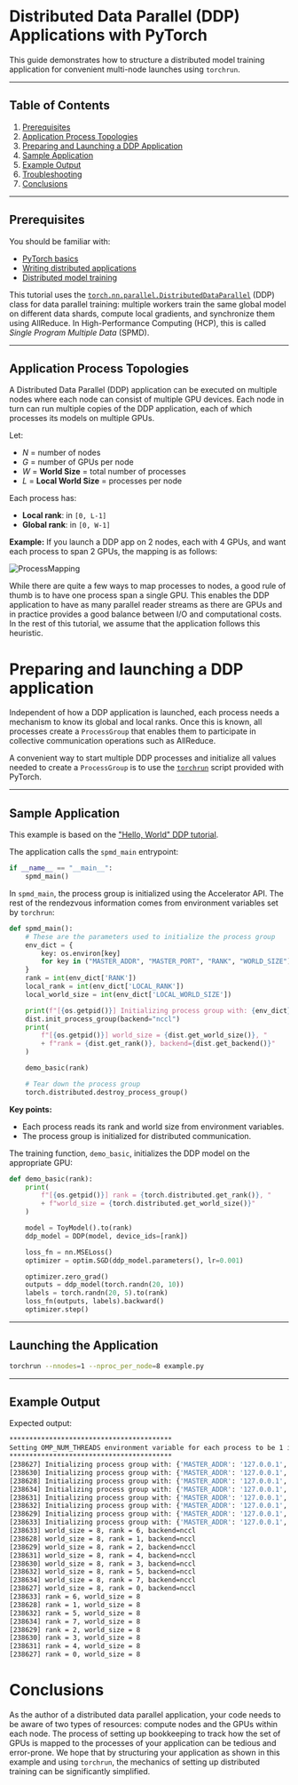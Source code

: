 
# Distributed Data Parallel (DDP) Applications with PyTorch

This guide demonstrates how to structure a distributed model training application for convenient multi-node launches using `torchrun`.

---

## Table of Contents

1. [Prerequisites](#prerequisites)
2. [Application Process Topologies](#application-process-topologies)
3. [Preparing and Launching a DDP Application](#preparing-and-launching-a-ddp-application)
4. [Sample Application](#sample-application)
5. [Example Output](#example-output)
6. [Troubleshooting](#troubleshooting)
7. [Conclusions](#conclusions)

---

## Prerequisites

You should be familiar with:

- [PyTorch basics](https://pytorch.org/tutorials/beginner/deep_learning_60min_blitz.html)
- [Writing distributed applications](https://pytorch.org/tutorials/intermediate/dist_tuto.html)
- [Distributed model training](https://pytorch.org/tutorials/intermediate/ddp_tutorial.html)

This tutorial uses the [`torch.nn.parallel.DistributedDataParallel`](https://docs.pytorch.org/docs/stable/generated/torch.nn.parallel.DistributedDataParallel.html#torch.nn.parallel.DistributedDataParallel) (DDP) class for data parallel training: multiple workers train the same global model on different data shards, compute local gradients, and synchronize them using AllReduce. In High-Performance Computing (HCP), this is called _Single Program Multiple Data_ (SPMD).

---

## Application Process Topologies

A Distributed Data Parallel (DDP) application can be executed on
multiple nodes where each node can consist of multiple GPU
devices. Each node in turn can run multiple copies of the DDP
application, each of which processes its models on multiple GPUs.

Let:
- _N_ = number of nodes
- _G_ = number of GPUs per node
- _W_ = **World Size** = total number of processes
- _L_ = **Local World Size** = processes per node

Each process has:
- **Local rank**: in `[0, L-1]`
- **Global rank**: in `[0, W-1]`

**Example:**
If you launch a DDP app on 2 nodes, each with 4 GPUs, and want each process to span 2 GPUs, the mapping is as follows:

![ProcessMapping](https://user-images.githubusercontent.com/875518/77676984-4c81e400-6f4c-11ea-87d8-f2ff505a99da.png)

While there are quite a few ways to map processes to nodes, a good rule of thumb is to have one process span a single GPU. This enables the DDP application to have as many parallel reader streams as there are GPUs and in practice provides a good balance between I/O and computational costs. In the rest of this tutorial, we assume that the application follows this heuristic.

# Preparing and launching a DDP application

Independent of how a DDP application is launched, each process needs a mechanism to know its global and local ranks. Once this is known, all processes create a `ProcessGroup` that enables them to participate in collective communication operations such as AllReduce.

A convenient way to start multiple DDP processes and initialize all values needed to create a `ProcessGroup` is to use the [`torchrun`](https://docs.pytorch.org/docs/stable/elastic/run.html) script provided with PyTorch.

---

## Sample Application

This example is based on the ["Hello, World" DDP tutorial](https://pytorch.org/tutorials/intermediate/ddp_tutorial.html).

The application calls the `spmd_main` entrypoint:

```python
if __name__ == "__main__":
    spmd_main()
```

In `spmd_main`, the process group is initialized using the Accelerator API. The rest of the rendezvous information comes from environment variables set by `torchrun`:

```python
def spmd_main():
    # These are the parameters used to initialize the process group
    env_dict = {
        key: os.environ[key]
        for key in ("MASTER_ADDR", "MASTER_PORT", "RANK", "WORLD_SIZE")
    }
    rank = int(env_dict['RANK'])
    local_rank = int(env_dict['LOCAL_RANK'])
    local_world_size = int(env_dict['LOCAL_WORLD_SIZE'])

    print(f"[{os.getpid()}] Initializing process group with: {env_dict}")
    dist.init_process_group(backend="nccl")
    print(
        f"[{os.getpid()}] world_size = {dist.get_world_size()}, "
        + f"rank = {dist.get_rank()}, backend={dist.get_backend()}"
    )

    demo_basic(rank)

    # Tear down the process group
    torch.distributed.destroy_process_group()
```

**Key points:**
- Each process reads its rank and world size from environment variables.
- The process group is initialized for distributed communication.

The training function, `demo_basic`, initializes the DDP model on the appropriate GPU:

```python
def demo_basic(rank):
    print(
        f"[{os.getpid()}] rank = {torch.distributed.get_rank()}, "
        + f"world_size = {torch.distributed.get_world_size()}"
    )

    model = ToyModel().to(rank)
    ddp_model = DDP(model, device_ids=[rank])

    loss_fn = nn.MSELoss()
    optimizer = optim.SGD(ddp_model.parameters(), lr=0.001)

    optimizer.zero_grad()
    outputs = ddp_model(torch.randn(20, 10))
    labels = torch.randn(20, 5).to(rank)
    loss_fn(outputs, labels).backward()
    optimizer.step()
```

---

## Launching the Application

```sh
torchrun --nnodes=1 --nproc_per_node=8 example.py
```

---

## Example Output

Expected output:

```sh
*****************************************
Setting OMP_NUM_THREADS environment variable for each process to be 1 in default, to avoid your system being overloaded, please further tune the variable for optimal performance in your application as needed.
*****************************************
[238627] Initializing process group with: {'MASTER_ADDR': '127.0.0.1', 'MASTER_PORT': '29500', 'RANK': '0', 'WORLD_SIZE': '8'}
[238630] Initializing process group with: {'MASTER_ADDR': '127.0.0.1', 'MASTER_PORT': '29500', 'RANK': '3', 'WORLD_SIZE': '8'}
[238628] Initializing process group with: {'MASTER_ADDR': '127.0.0.1', 'MASTER_PORT': '29500', 'RANK': '1', 'WORLD_SIZE': '8'}
[238634] Initializing process group with: {'MASTER_ADDR': '127.0.0.1', 'MASTER_PORT': '29500', 'RANK': '7', 'WORLD_SIZE': '8'}
[238631] Initializing process group with: {'MASTER_ADDR': '127.0.0.1', 'MASTER_PORT': '29500', 'RANK': '4', 'WORLD_SIZE': '8'}
[238632] Initializing process group with: {'MASTER_ADDR': '127.0.0.1', 'MASTER_PORT': '29500', 'RANK': '5', 'WORLD_SIZE': '8'}
[238629] Initializing process group with: {'MASTER_ADDR': '127.0.0.1', 'MASTER_PORT': '29500', 'RANK': '2', 'WORLD_SIZE': '8'}
[238633] Initializing process group with: {'MASTER_ADDR': '127.0.0.1', 'MASTER_PORT': '29500', 'RANK': '6', 'WORLD_SIZE': '8'}
[238633] world_size = 8, rank = 6, backend=nccl
[238628] world_size = 8, rank = 1, backend=nccl
[238629] world_size = 8, rank = 2, backend=nccl
[238631] world_size = 8, rank = 4, backend=nccl
[238630] world_size = 8, rank = 3, backend=nccl
[238632] world_size = 8, rank = 5, backend=nccl
[238634] world_size = 8, rank = 7, backend=nccl
[238627] world_size = 8, rank = 0, backend=nccl
[238633] rank = 6, world_size = 8
[238628] rank = 1, world_size = 8
[238632] rank = 5, world_size = 8
[238634] rank = 7, world_size = 8
[238629] rank = 2, world_size = 8
[238630] rank = 3, world_size = 8
[238631] rank = 4, world_size = 8
[238627] rank = 0, world_size = 8
```

# Conclusions

As the author of a distributed data parallel application, your code needs to be aware of two types of resources: compute nodes and the GPUs within each node. The process of setting up bookkeeping to track how the set of GPUs is mapped to the processes of your application can be tedious and error-prone. We hope that by structuring your application as shown in this example and using `torchrun`, the mechanics of setting up distributed training can be significantly simplified.
